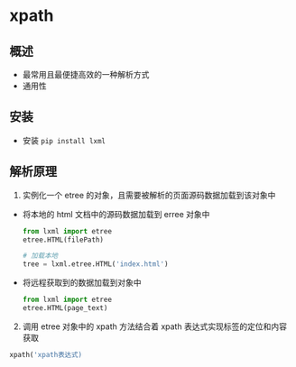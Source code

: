 # xpath

## 概述

+ 最常用且最便捷高效的一种解析方式
+ 通用性

## 安装

+ 安装 `pip install lxml`

## 解析原理

1. 实例化一个 etree 的对象，且需要被解析的页面源码数据加载到该对象中

  + 将本地的 html 文档中的源码数据加载到 erree 对象中

    ```py
    from lxml import etree
    etree.HTML(filePath)
    ```

    ```py
    # 加载本地
    tree = lxml.etree.HTML('index.html')
    ```

  + 将远程获取到的数据加载到对象中

    ```py
    from lxml import etree
    etree.HTML(page_text)
    ```

2. 调用 etree 对象中的 xpath 方法结合着 xpath 表达式实现标签的定位和内容获取

  ```py
  xpath('xpath表达式)
  ```
